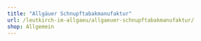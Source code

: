 ```yaml
---
title: "Allgäuer Schnupftabakmanufaktur"
url: /leutkirch-im-allgaeu/allgaeuer-schnupftabakmanufaktur/
shop: Allgemein
---
```

